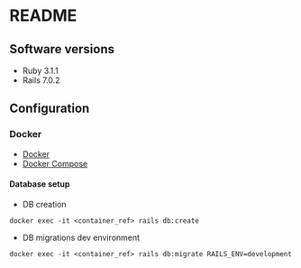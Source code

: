 # README

## Software versions

- Ruby 3.1.1
- Rails 7.0.2

## Configuration

### Docker

- [Docker](https://docs.docker.com/install/)
- [Docker Compose](https://docs.docker.com/compose/install/compose-plugin/#installing-compose-on-linux-systems)

#### Database setup

- DB creation

```docker
docker exec -it <container_ref> rails db:create
```

- DB migrations dev environment

```docker
docker exec -it <container_ref> rails db:migrate RAILS_ENV=development
```
